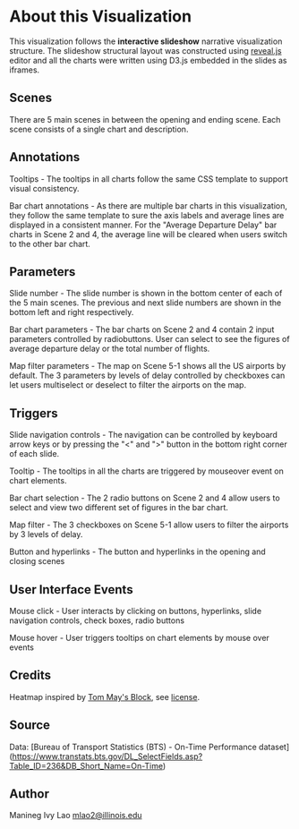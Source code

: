# About this Visualization
This visualization follows the **interactive slideshow** narrative visualization structure. The slideshow structural layout was constructed using [reveal.js](http://lab.hakim.se/reveal-js) editor and all the charts were written using D3.js embedded in the slides as iframes.

## Scenes
There are 5 main scenes in between the opening and ending scene. Each scene consists of a single chart and description.

## Annotations
Tooltips - The tooltips in all charts follow the same CSS template to support visual consistency.

Bar chart annotations - As there are multiple bar charts in this visualization, they follow the same template to sure the axis labels and average lines are displayed in a consistent manner. For the "Average Departure Delay" bar charts in Scene 2 and 4, the average line will be cleared when users switch to the other bar chart.

## Parameters
Slide number - The slide number is shown in the bottom center of each of the 5 main scenes. The previous and next slide numbers are shown in the bottom left and right respectively.

Bar chart parameters - The bar charts on Scene 2 and 4 contain 2 input parameters controlled by radiobuttons. User can select to see the figures of average departure delay or the total number of flights.

Map filter parameters - The map on Scene 5-1 shows all the US airports by default. The 3 parameters by levels of delay controlled by checkboxes can let users multiselect or deselect to filter the airports on the map.

## Triggers
Slide navigation controls - The navigation can be controlled by keyboard arrow keys or by pressing the "<" and ">" button in the bottom right corner of each slide.

Tooltip - The tooltips in all the charts are triggered by mouseover event on chart elements.

Bar chart selection - The 2 radio buttons on Scene 2 and 4 allow users to select and view two different set of figures in the bar chart.

Map filter - The 3 checkboxes on Scene 5-1 allow users to filter the airports by 3 levels of delay.

Button and hyperlinks - The button and hyperlinks in the opening and closing scenes

## User Interface Events
Mouse click - User interacts by clicking on buttons, hyperlinks, slide navigation controls, check boxes, radio buttons

Mouse hover - User triggers tooltips on chart elements by mouse over events


## Credits
Heatmap inspired by [Tom May's Block](http://bl.ocks.org/tjdecke/5558084), see [license](/license/heatmap-license.txt).

## Source
Data:
[Bureau of Transport Statistics (BTS) - On-Time Performance dataset] (https://www.transtats.bts.gov/DL_SelectFields.asp?Table_ID=236&DB_Short_Name=On-Time)

## Author
Manineg Ivy Lao
[mlao2@illinois.edu](mlao2@illinois.edu)
